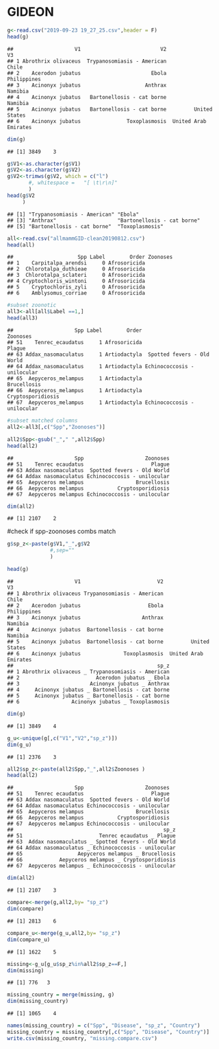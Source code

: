 GIDEON
================

``` r
g<-read.csv("2019-09-23 19_27_25.csv",header = F)
head(g)
```

    ##                    V1                          V2                    V3
    ## 1 Abrothrix olivaceus  Trypanosomiasis - American                 Chile
    ## 2    Acerodon jubatus                       Ebola           Philippines
    ## 3    Acinonyx jubatus                     Anthrax               Namibia
    ## 4    Acinonyx jubatus   Bartonellosis - cat borne               Namibia
    ## 5    Acinonyx jubatus   Bartonellosis - cat borne         United States
    ## 6    Acinonyx jubatus               Toxoplasmosis  United Arab Emirates

``` r
dim(g)
```

    ## [1] 3849    3

``` r
g$V1<-as.character(g$V1)
g$V2<-as.character(g$V2)
g$V2<-trimws(g$V2, which = c("l")
       #, whitespace =   "[ \t\r\n]"
       )
head(g$V2
     )
```

    ## [1] "Trypanosomiasis - American" "Ebola"                     
    ## [3] "Anthrax"                    "Bartonellosis - cat borne" 
    ## [5] "Bartonellosis - cat borne"  "Toxoplasmosis"

``` r
all<-read.csv("allmammGID-clean20190812.csv")
head(all)
```

    ##                     Spp Label        Order Zoonoses
    ## 1    Carpitalpa_arendsi     0 Afrosoricida         
    ## 2  Chlorotalpa_duthieae     0 Afrosoricida         
    ## 3  Chlorotalpa_sclateri     0 Afrosoricida         
    ## 4 Cryptochloris_wintoni     0 Afrosoricida         
    ## 5    Cryptochloris_zyli     0 Afrosoricida         
    ## 6    Amblysomus_corriae     0 Afrosoricida

``` r
#subset zoonotic
all3<-all[all$Label ==1,]
head(all3)
```

    ##                    Spp Label        Order                    Zoonoses
    ## 51    Tenrec_ecaudatus     1 Afrosoricida                      Plague
    ## 63 Addax_nasomaculatus     1 Artiodactyla  Spotted fevers - Old World
    ## 64 Addax_nasomaculatus     1 Artiodactyla Echinococcosis - unilocular
    ## 65  Aepyceros_melampus     1 Artiodactyla                 Brucellosis
    ## 66  Aepyceros_melampus     1 Artiodactyla           Cryptosporidiosis
    ## 67  Aepyceros_melampus     1 Artiodactyla Echinococcosis - unilocular

``` r
#subset matched columns
all2<-all3[,c("Spp","Zoonoses")]

all2$Spp<-gsub("_"," ",all2$Spp)
head(all2)
```

    ##                    Spp                    Zoonoses
    ## 51    Tenrec ecaudatus                      Plague
    ## 63 Addax nasomaculatus  Spotted fevers - Old World
    ## 64 Addax nasomaculatus Echinococcosis - unilocular
    ## 65  Aepyceros melampus                 Brucellosis
    ## 66  Aepyceros melampus           Cryptosporidiosis
    ## 67  Aepyceros melampus Echinococcosis - unilocular

``` r
dim(all2)
```

    ## [1] 2107    2

\#check if spp-zoonoses combs match

``` r
g$sp_z<-paste(g$V1,"_",g$V2
              #,sep=""
              )

head(g)
```

    ##                    V1                         V2                    V3
    ## 1 Abrothrix olivaceus Trypanosomiasis - American                 Chile
    ## 2    Acerodon jubatus                      Ebola           Philippines
    ## 3    Acinonyx jubatus                    Anthrax               Namibia
    ## 4    Acinonyx jubatus  Bartonellosis - cat borne               Namibia
    ## 5    Acinonyx jubatus  Bartonellosis - cat borne         United States
    ## 6    Acinonyx jubatus              Toxoplasmosis  United Arab Emirates
    ##                                               sp_z
    ## 1 Abrothrix olivaceus _ Trypanosomiasis - American
    ## 2                         Acerodon jubatus _ Ebola
    ## 3                       Acinonyx jubatus _ Anthrax
    ## 4     Acinonyx jubatus _ Bartonellosis - cat borne
    ## 5     Acinonyx jubatus _ Bartonellosis - cat borne
    ## 6                 Acinonyx jubatus _ Toxoplasmosis

``` r
dim(g)
```

    ## [1] 3849    4

``` r
g_u<-unique(g[,c("V1","V2","sp_z")])
dim(g_u)
```

    ## [1] 2376    3

``` r
all2$sp_z<-paste(all2$Spp,"_",all2$Zoonoses )
head(all2)
```

    ##                    Spp                    Zoonoses
    ## 51    Tenrec ecaudatus                      Plague
    ## 63 Addax nasomaculatus  Spotted fevers - Old World
    ## 64 Addax nasomaculatus Echinococcosis - unilocular
    ## 65  Aepyceros melampus                 Brucellosis
    ## 66  Aepyceros melampus           Cryptosporidiosis
    ## 67  Aepyceros melampus Echinococcosis - unilocular
    ##                                                 sp_z
    ## 51                         Tenrec ecaudatus _ Plague
    ## 63  Addax nasomaculatus _ Spotted fevers - Old World
    ## 64 Addax nasomaculatus _ Echinococcosis - unilocular
    ## 65                  Aepyceros melampus _ Brucellosis
    ## 66            Aepyceros melampus _ Cryptosporidiosis
    ## 67  Aepyceros melampus _ Echinococcosis - unilocular

``` r
dim(all2)
```

    ## [1] 2107    3

``` r
compare<-merge(g,all2,by= "sp_z")
dim(compare)
```

    ## [1] 2813    6

``` r
compare_u<-merge(g_u,all2,by= "sp_z")
dim(compare_u)
```

    ## [1] 1622    5

``` r
missing<-g_u[g_u$sp_z%in%all2$sp_z==F,]
dim(missing)
```

    ## [1] 776   3

``` r
missing_country = merge(missing, g)
dim(missing_country)
```

    ## [1] 1065    4

``` r
names(missing_country) = c("Spp", "Disease", "sp_z", "Country")
missing_country = missing_country[,c("Spp", "Disease", "Country")]
write.csv(missing_country, "missing.compare.csv")
```
